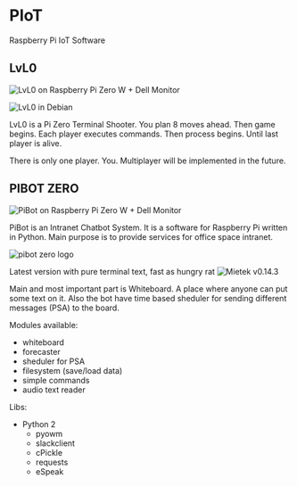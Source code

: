 # PIoT

Raspberry Pi IoT Software

## LvL0

![LvL0 on Raspberry Pi Zero W + Dell Monitor](http://i.imgur.com/d6hiTP5.jpg)

![LvL0 in Debian](http://i.imgur.com/TsCWvW6.png)

LvL0 is a Pi Zero Terminal Shooter. You plan 8 moves ahead. Then game begins. Each player executes commands. Then process begins. Until last player is alive. 

There is only one player. You. Multiplayer will be implemented in the future.

## PIBOT ZERO

![PiBot on Raspberry Pi Zero W + Dell Monitor](http://i.imgur.com/dav06vd.jpg)

PiBot is an Intranet Chatbot System. It is a software for Raspberry Pi written in Python. Main purpose is to provide services for office space intranet. 

![pibot zero logo](http://i.imgur.com/2JLQR3r.png)

Latest version with pure terminal text, fast as hungry rat
![Mietek v0.14.3](http://i.imgur.com/iz6dXNW.png)

Main and most important part is Whiteboard. A place where anyone can put some text on it. Also the bot have time based sheduler for sending different messages (PSA) to the board.

Modules available:

- whiteboard
- forecaster
- sheduler for PSA
- filesystem (save/load data)
- simple commands
- audio text reader

Libs:

- Python 2
    - pyowm
    - slackclient
    - cPickle
    - requests
    - eSpeak
    


